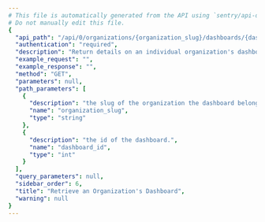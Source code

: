```yaml
---
# This file is automatically generated from the API using `sentry/api-docs/generator.py.`
# Do not manually edit this file.
{
  "api_path": "/api/0/organizations/{organization_slug}/dashboards/{dashboard_id}/", 
  "authentication": "required", 
  "description": "Return details on an individual organization's dashboard.", 
  "example_request": "", 
  "example_response": "", 
  "method": "GET", 
  "parameters": null, 
  "path_parameters": [
    {
      "description": "the slug of the organization the dashboard belongs to.", 
      "name": "organization_slug", 
      "type": "string"
    }, 
    {
      "description": "the id of the dashboard.", 
      "name": "dashboard_id", 
      "type": "int"
    }
  ], 
  "query_parameters": null, 
  "sidebar_order": 6, 
  "title": "Retrieve an Organization's Dashboard", 
  "warning": null
}
---
```

